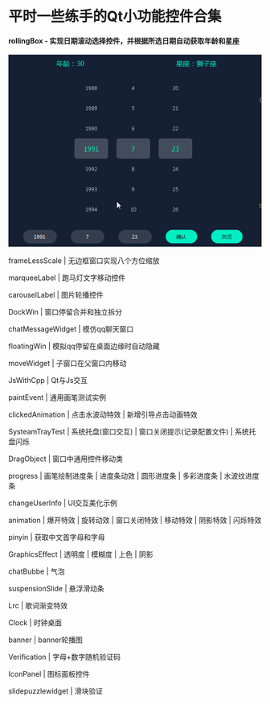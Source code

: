 # 平时一些练手的Qt小功能控件合集

#### rollingBox - 实现日期滚动选择控件，并根据所选日期自动获取年龄和星座
![image](https://github.com/KikyoShaw/QtWidgetsApplication/blob/master/GIF/rollingBox.gif)

frameLessScale | 无边框窗口实现八个方位缩放

marqueeLabel | 跑马灯文字移动控件

carouselLabel | 图片轮播控件

DockWin | 窗口停留合并和独立拆分

chatMessageWidget | 模仿qq聊天窗口

floatingWin | 模拟qq停留在桌面边缘时自动隐藏

moveWidget | 子窗口在父窗口内移动

JsWithCpp | Qt与Js交互

paintEvent | 通用画笔测试实例

clickedAnimation | 点击水波动特效 | 新增引导点击动画特效

SysteamTrayTest | 系统托盘(窗口交互) | 窗口关闭提示(记录配置文件) | 系统托盘闪烁

DragObject | 窗口中通用控件移动类

progress | 画笔绘制进度条 | 进度条动效 | 圆形进度条 | 多彩进度条 | 水波纹进度条

changeUserInfo | UI交互美化示例

animation | 爆开特效 | 旋转动效 | 窗口关闭特效 | 移动特效 | 阴影特效 | 闪烁特效

pinyin | 获取中文首字母和字母

GraphicsEffect | 透明度 | 模糊度 | 上色 | 阴影

chatBubbe | 气泡

suspensionSlide | 悬浮滑动条

Lrc | 歌词渐变特效

Clock | 时钟桌面

banner | banner轮播图

Verification | 字母+数字随机验证码

IconPanel | 图标面板控件

slidepuzzlewidget | 滑块验证


